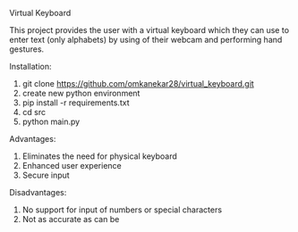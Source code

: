 Virtual Keyboard

This project provides the user with a virtual keyboard which they can use to enter text (only alphabets) by using of their webcam and performing hand gestures. 


Installation:
  1) git clone https://github.com/omkanekar28/virtual_keyboard.git
  2) create new python environment
  3) pip install -r requirements.txt
  4) cd src
  5) python main.py

Advantages: 
  1) Eliminates the need for physical keyboard
  2) Enhanced user experience
  3) Secure input

Disadvantages:
  1) No support for input of numbers or special characters
  2) Not as accurate as can be

